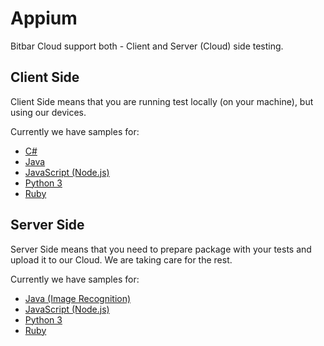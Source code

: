 # Appium

Bitbar Cloud support both - Client and Server (Cloud) side testing.

## Client Side

Client Side means that you are running test locally (on your machine), but using our devices.

Currently we have samples for:

* [C#](csharp/)
* [Java](java/)
* [JavaScript (Node.js)](javascript/)
* [Python 3](python/)
* [Ruby](ruby/)

## Server Side

Server Side means that you need to prepare package with your tests and upload it to our Cloud.
We are taking care for the rest.

Currently we have samples for:

* [Java (Image Recognition)](image-recognition/)
* [JavaScript (Node.js)](javascript/)
* [Python 3](python/)
* [Ruby](ruby/)

